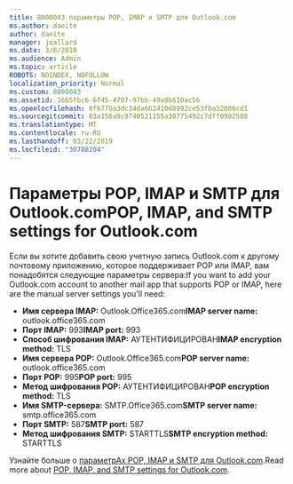 ```yaml
---
title: 8000043 параметры POP, IMAP и SMTP для Outlook.com
ms.author: daeite
author: daeite
manager: joallard
ms.date: 3/8/2019
ms.audience: Admin
ms.topic: article
ROBOTS: NOINDEX, NOFOLLOW
localization_priority: Normal
ms.custom: 8000043
ms.assetid: 16b5fbc6-6f45-4707-97bb-49a9b610ac56
ms.openlocfilehash: 0fb770a3dc34da662410d8992ce53fba32006cd1
ms.sourcegitcommit: 03a156a9c9740521155a30775492c7dff0982588
ms.translationtype: MT
ms.contentlocale: ru-RU
ms.lasthandoff: 03/22/2019
ms.locfileid: "30788204"
---
```

# <a name="pop-imap-and-smtp-settings-for-outlookcom"></a><span data-ttu-id="ee53b-102">Параметры POP, IMAP и SMTP для Outlook.com</span><span class="sxs-lookup"><span data-stu-id="ee53b-102">POP, IMAP, and SMTP settings for Outlook.com</span></span>

<span data-ttu-id="ee53b-103">Если вы хотите добавить свою учетную запись Outlook.com к другому почтовому приложению, которое поддерживает POP или IMAP, вам понадобятся следующие параметры сервера:</span><span class="sxs-lookup"><span data-stu-id="ee53b-103">If you want to add your Outlook.com account to another mail app that supports POP or IMAP, here are the manual server settings you'll need:</span></span>
  
- <span data-ttu-id="ee53b-104">**Имя сервера IMAP:** Outlook.Office365.com</span><span class="sxs-lookup"><span data-stu-id="ee53b-104">**IMAP server name:** outlook.office365.com</span></span> 
- <span data-ttu-id="ee53b-105">**Порт IMAP:** 993</span><span class="sxs-lookup"><span data-stu-id="ee53b-105">**IMAP port:** 993</span></span>   
- <span data-ttu-id="ee53b-106">**Способ шифрования IMAP:** АУТЕНТИФИЦИРОВАН</span><span class="sxs-lookup"><span data-stu-id="ee53b-106">**IMAP encryption method:** TLS</span></span>   
- <span data-ttu-id="ee53b-107">**Имя сервера POP:** Outlook.Office365.com</span><span class="sxs-lookup"><span data-stu-id="ee53b-107">**POP server name:** outlook.office365.com</span></span>  
- <span data-ttu-id="ee53b-108">**Порт POP:** 995</span><span class="sxs-lookup"><span data-stu-id="ee53b-108">**POP port:** 995</span></span>  
- <span data-ttu-id="ee53b-109">**Метод шифрования POP:** АУТЕНТИФИЦИРОВАН</span><span class="sxs-lookup"><span data-stu-id="ee53b-109">**POP encryption method:** TLS</span></span>  
- <span data-ttu-id="ee53b-110">**Имя SMTP-сервера:** SMTP.Office365.com</span><span class="sxs-lookup"><span data-stu-id="ee53b-110">**SMTP server name:** smtp.office365.com</span></span> 
- <span data-ttu-id="ee53b-111">**Порт SMTP:** 587</span><span class="sxs-lookup"><span data-stu-id="ee53b-111">**SMTP port:** 587</span></span> 
- <span data-ttu-id="ee53b-112">**Метод шифрования SMTP:** STARTTLS</span><span class="sxs-lookup"><span data-stu-id="ee53b-112">**SMTP encryption method:** STARTTLS</span></span> 

<span data-ttu-id="ee53b-113">Узнайте больше о [параметрАх POP, IMAP и SMTP для Outlook.com](https://go.microsoft.com/fwlink/p/?linkid=2001402&amp;clcid=0x409).</span><span class="sxs-lookup"><span data-stu-id="ee53b-113">Read more about [POP, IMAP, and SMTP settings for Outlook.com](https://go.microsoft.com/fwlink/p/?linkid=2001402&amp;clcid=0x409).</span></span>
